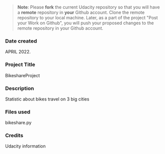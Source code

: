 >**Note**: Please **fork** the current Udacity repository so that you will have a **remote** repository in **your** Github account. Clone the remote repository to your local machine. Later, as a part of the project "Post your Work on Github", you will push your proposed changes to the remote repository in your Github account.

### Date created
APRIL 2022.

### Project Title
BikeshareProject

### Description
Statistic about bikes travel on 3 big cities

### Files used
bikeshare.py

### Credits
Udacity information
